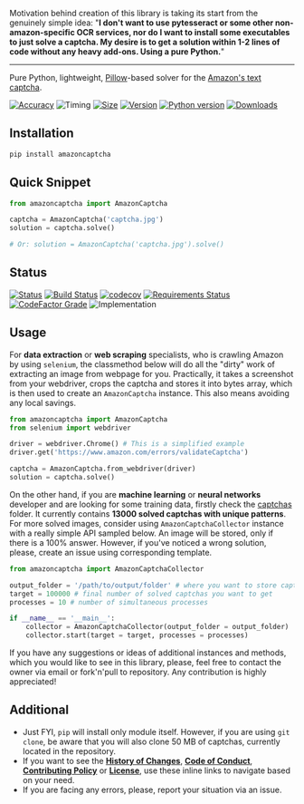 Motivation behind creation of this library is taking its start from the genuinely simple idea: "**I don't want to use pytesseract or some other non-amazon-specific OCR services, nor do I want to install some executables to just solve a captcha. My desire is to get a solution within 1-2 lines of code without any heavy add-ons. Using a pure Python.**"

---
Pure Python, lightweight, [Pillow](https://github.com/python-pillow/Pillow)-based solver for the [Amazon's text captcha](https://www.amazon.com/errors/validateCaptcha).

[![Accuracy](https://img.shields.io/badge/accuracy-99.9%25-success)](https://github.com/a-maliarov/amazon-captcha-solver/blob/master/ext/accuracy.log)
![Timing](https://img.shields.io/badge/response%20time-0.2s-success)
[![Size](https://img.shields.io/badge/wheel%20size-0.9%20MB-informational)](https://github.com/a-maliarov/amazon-captcha-solver/releases/tag/v0.3.0)
[![Version](https://img.shields.io/pypi/v/amazoncaptcha?color=informational)](https://pypi.org/project/amazoncaptcha/)
[![Python version](https://img.shields.io/pypi/pyversions/amazoncaptcha)](https://pypi.org/project/amazoncaptcha/)
[![Downloads](https://img.shields.io/pypi/dm/amazoncaptcha?color=success)](https://pypi.org/project/amazoncaptcha/)

## Installation
```bash
pip install amazoncaptcha
```

## Quick Snippet
```python
from amazoncaptcha import AmazonCaptcha

captcha = AmazonCaptcha('captcha.jpg')
solution = captcha.solve()

# Or: solution = AmazonCaptcha('captcha.jpg').solve()
```

## Status
[![Status](https://img.shields.io/pypi/status/amazoncaptcha)](https://pypi.org/project/amazoncaptcha/)
[![Build Status](https://travis-ci.com/a-maliarov/amazon-captcha-solver.svg?branch=master)](https://travis-ci.com/a-maliarov/amazon-captcha-solver)
[![codecov](https://img.shields.io/codecov/c/gh/a-maliarov/amazon-captcha-solver)](https://codecov.io/gh/a-maliarov/amazon-captcha-solver)
[![Requirements Status](https://requires.io/github/a-maliarov/amazon-captcha-solver/requirements.svg?branch=master)](https://requires.io/github/a-maliarov/amazon-captcha-solver/requirements/?branch=master)
[![CodeFactor Grade](https://img.shields.io/codefactor/grade/github/a-maliarov/amazon-captcha-solver/master)](https://www.codefactor.io/repository/github/a-maliarov/amazon-captcha-solver/overview/master)
![Implementation](https://img.shields.io/pypi/implementation/amazoncaptcha)

## Usage
For **data extraction** or **web scraping** specialists, who is crawling Amazon by using `selenium`, the classmethod below will do all the "dirty" work of extracting an image from webpage for you. Practically, it takes a screenshot from your webdriver, crops the captcha and stores it into bytes array, which is then used to create an `AmazonCaptcha` instance. This also means avoiding any local savings.
```python
from amazoncaptcha import AmazonCaptcha
from selenium import webdriver

driver = webdriver.Chrome() # This is a simplified example
driver.get('https://www.amazon.com/errors/validateCaptcha')

captcha = AmazonCaptcha.from_webdriver(driver)
solution = captcha.solve()
```

On the other hand, if you are **machine learning** or **neural networks** developer and are looking for some training data, firstly check the [captchas](https://github.com/a-maliarov/amazon-captcha-solver/tree/master/captchas) folder. It currently contains **13000 solved captchas with unique patterns**. For more solved images, consider using `AmazonCaptchaCollector` instance with a really simple API sampled below. An image will be stored, only if there is a 100% answer. However, if you've noticed a wrong solution, please, create an issue using corresponding template.
```python
from amazoncaptcha import AmazonCaptchaCollector

output_folder = '/path/to/output/folder' # where you want to store captchas
target = 100000 # final number of solved captchas you want to get
processes = 10 # number of simultaneous processes

if __name__ == '__main__':
    collector = AmazonCaptchaCollector(output_folder = output_folder)
    collector.start(target = target, processes = processes)
```
If you have any suggestions or ideas of additional instances and methods, which you would like to see in this library, please, feel free to contact the owner via email or fork'n'pull to repository. Any contribution is highly appreciated!

## Additional
+ Just FYI, `pip` will install only module itself. However, if you are using `git clone`, be aware that you will also clone 50 MB of captchas, currently located in the repository.
+ If you want to see the [**History of Changes**](https://github.com/a-maliarov/amazon-captcha-solver/blob/master/HISTORY.md), [**Code of Conduct**](https://github.com/a-maliarov/amazon-captcha-solver/blob/master/.github/CODE_OF_CONDUCT.md), [**Contributing Policy**](https://github.com/a-maliarov/amazon-captcha-solver/blob/master/.github/CONTRIBUTING.md) or [**License**](https://github.com/a-maliarov/amazon-captcha-solver/blob/master/LICENSE), use these inline links to navigate based on your need.
+ If you are facing any errors, please, report your situation via an issue.
